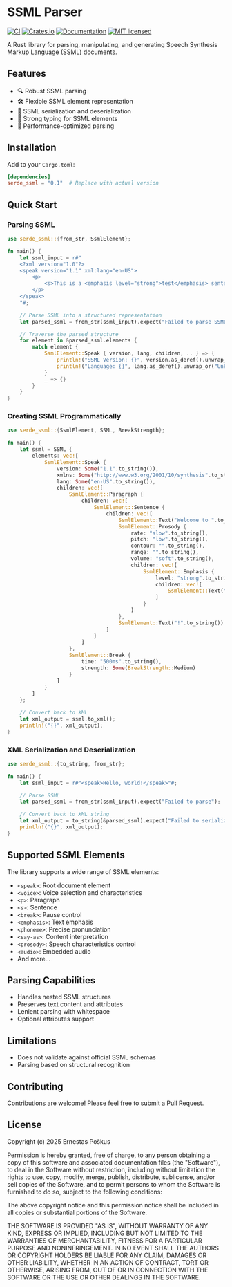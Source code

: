 # SSML Parser

[![CI](https://github.com/ernestas-poskus/serde-ssml/actions/workflows/ci.yml/badge.svg)](https://github.com/ernestas-poskus/serde-ssml/actions/workflows/ci.yml)
[![Crates.io][crates-badge]][crates-url]
[![Documentation][docs-badge]][docs-url]
[![MIT licensed][mit-badge]][mit-url]

[crates-badge]: https://img.shields.io/crates/v/serde-ssml.svg
[crates-url]: https://crates.io/crates/serde-ssml
[docs-badge]: https://docs.rs/serde-ssml/badge.svg
[docs-url]: https://docs.rs/serde-ssml
[mit-badge]: https://img.shields.io/badge/license-mit.svg
[mit-url]: LICENSE

A Rust library for parsing, manipulating, and generating Speech Synthesis Markup Language (SSML) documents.

## Features

- 🔍 Robust SSML parsing
- 🛠 Flexible SSML element representation
- 📝 SSML serialization and deserialization
- 🔢 Strong typing for SSML elements
- 🚀 Performance-optimized parsing

## Installation

Add to your `Cargo.toml`:

```toml
[dependencies]
serde_ssml = "0.1"  # Replace with actual version
```

## Quick Start

### Parsing SSML

```rust
use serde_ssml::{from_str, SsmlElement};

fn main() {
    let ssml_input = r#"
    <?xml version="1.0"?>
    <speak version="1.1" xml:lang="en-US">
        <p>
            <s>This is a <emphasis level="strong">test</emphasis> sentence.</s>
        </p>
    </speak>
    "#;

    // Parse SSML into a structured representation
    let parsed_ssml = from_str(ssml_input).expect("Failed to parse SSML");

    // Traverse the parsed structure
    for element in &parsed_ssml.elements {
        match element {
            SsmlElement::Speak { version, lang, children, .. } => {
                println!("SSML Version: {}", version.as_deref().unwrap_or("Unknown"));
                println!("Language: {}", lang.as_deref().unwrap_or("Unknown"));
            }
            _ => {}
        }
    }
}
```

### Creating SSML Programmatically

```rust
use serde_ssml::{SsmlElement, SSML, BreakStrength};

fn main() {
    let ssml = SSML {
        elements: vec![
            SsmlElement::Speak {
                version: Some("1.1".to_string()),
                xmlns: Some("http://www.w3.org/2001/10/synthesis".to_string()),
                lang: Some("en-US".to_string()),
                children: vec![
                    SsmlElement::Paragraph {
                        children: vec![
                            SsmlElement::Sentence {
                                children: vec![
                                    SsmlElement::Text("Welcome to ".to_string()),
                                    SsmlElement::Prosody {
                                        rate: "slow".to_string(),
                                        pitch: "low".to_string(),
                                        contour: "".to_string(),
                                        range: "".to_string(),
                                        volume: "soft".to_string(),
                                        children: vec![
                                            SsmlElement::Emphasis {
                                                level: "strong".to_string(),
                                                children: vec![
                                                    SsmlElement::Text("speech synthesis".to_string())
                                                ]
                                            }
                                        ]
                                    },
                                    SsmlElement::Text("!".to_string())
                                ]
                            }
                        ]
                    },
                    SsmlElement::Break {
                        time: "500ms".to_string(),
                        strength: Some(BreakStrength::Medium)
                    }
                ]
            }
        ]
    };

    // Convert back to XML
    let xml_output = ssml.to_xml();
    println!("{}", xml_output);
}
```

### XML Serialization and Deserialization

```rust
use serde_ssml::{to_string, from_str};

fn main() {
    let ssml_input = r#"<speak>Hello, world!</speak>"#;

    // Parse SSML
    let parsed_ssml = from_str(ssml_input).expect("Failed to parse");

    // Convert back to XML string
    let xml_output = to_string(&parsed_ssml).expect("Failed to serialize");
    println!("{}", xml_output);
}
```

## Supported SSML Elements

The library supports a wide range of SSML elements:

- `<speak>`: Root document element
- `<voice>`: Voice selection and characteristics
- `<p>`: Paragraph
- `<s>`: Sentence
- `<break>`: Pause control
- `<emphasis>`: Text emphasis
- `<phoneme>`: Precise pronunciation
- `<say-as>`: Content interpretation
- `<prosody>`: Speech characteristics control
- `<audio>`: Embedded audio
- And more...

## Parsing Capabilities

- Handles nested SSML structures
- Preserves text content and attributes
- Lenient parsing with whitespace
- Optional attributes support

## Limitations

- Does not validate against official SSML schemas
- Parsing based on structural recognition

## Contributing

Contributions are welcome! Please feel free to submit a Pull Request.

## License

Copyright (c) 2025 Ernestas Poškus

Permission is hereby granted, free of charge, to any person obtaining a copy
of this software and associated documentation files (the "Software"), to deal
in the Software without restriction, including without limitation the rights
to use, copy, modify, merge, publish, distribute, sublicense, and/or sell
copies of the Software, and to permit persons to whom the Software is
furnished to do so, subject to the following conditions:

The above copyright notice and this permission notice shall be included in
all copies or substantial portions of the Software.

THE SOFTWARE IS PROVIDED "AS IS", WITHOUT WARRANTY OF ANY KIND, EXPRESS OR
IMPLIED, INCLUDING BUT NOT LIMITED TO THE WARRANTIES OF MERCHANTABILITY,
FITNESS FOR A PARTICULAR PURPOSE AND NONINFRINGEMENT. IN NO EVENT SHALL THE
AUTHORS OR COPYRIGHT HOLDERS BE LIABLE FOR ANY CLAIM, DAMAGES OR OTHER
LIABILITY, WHETHER IN AN ACTION OF CONTRACT, TORT OR OTHERWISE, ARISING FROM,
OUT OF OR IN CONNECTION WITH THE SOFTWARE OR THE USE OR OTHER DEALINGS IN
THE SOFTWARE.

